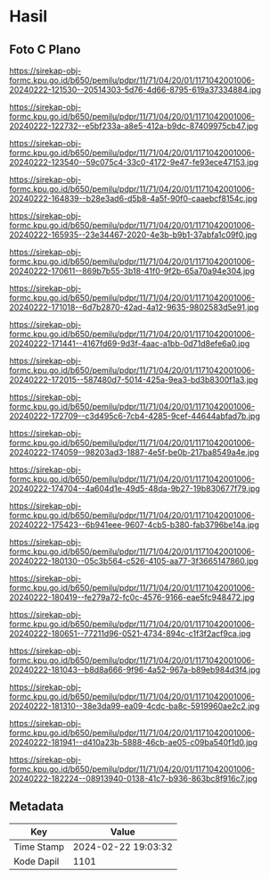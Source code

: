 # Hasil

## Foto C Plano

https://sirekap-obj-formc.kpu.go.id/b650/pemilu/pdpr/11/71/04/20/01/1171042001006-20240222-121530--20514303-5d76-4d66-8795-619a37334884.jpg

https://sirekap-obj-formc.kpu.go.id/b650/pemilu/pdpr/11/71/04/20/01/1171042001006-20240222-122732--e5bf233a-a8e5-412a-b9dc-87409975cb47.jpg

https://sirekap-obj-formc.kpu.go.id/b650/pemilu/pdpr/11/71/04/20/01/1171042001006-20240222-123540--59c075c4-33c0-4172-9e47-fe93ece47153.jpg

https://sirekap-obj-formc.kpu.go.id/b650/pemilu/pdpr/11/71/04/20/01/1171042001006-20240222-164839--b28e3ad6-d5b8-4a5f-90f0-caaebcf8154c.jpg

https://sirekap-obj-formc.kpu.go.id/b650/pemilu/pdpr/11/71/04/20/01/1171042001006-20240222-165935--23e34467-2020-4e3b-b9b1-37abfa1c09f0.jpg

https://sirekap-obj-formc.kpu.go.id/b650/pemilu/pdpr/11/71/04/20/01/1171042001006-20240222-170611--869b7b55-3b18-41f0-9f2b-65a70a94e304.jpg

https://sirekap-obj-formc.kpu.go.id/b650/pemilu/pdpr/11/71/04/20/01/1171042001006-20240222-171018--6d7b2870-42ad-4a12-9635-9802583d5e91.jpg

https://sirekap-obj-formc.kpu.go.id/b650/pemilu/pdpr/11/71/04/20/01/1171042001006-20240222-171441--4167fd69-9d3f-4aac-a1bb-0d71d8efe6a0.jpg

https://sirekap-obj-formc.kpu.go.id/b650/pemilu/pdpr/11/71/04/20/01/1171042001006-20240222-172015--587480d7-5014-425a-9ea3-bd3b8300f1a3.jpg

https://sirekap-obj-formc.kpu.go.id/b650/pemilu/pdpr/11/71/04/20/01/1171042001006-20240222-172709--c3d495c6-7cb4-4285-9cef-44644abfad7b.jpg

https://sirekap-obj-formc.kpu.go.id/b650/pemilu/pdpr/11/71/04/20/01/1171042001006-20240222-174059--98203ad3-1887-4e5f-be0b-217ba8549a4e.jpg

https://sirekap-obj-formc.kpu.go.id/b650/pemilu/pdpr/11/71/04/20/01/1171042001006-20240222-174704--4a604d1e-49d5-48da-9b27-19b830677f79.jpg

https://sirekap-obj-formc.kpu.go.id/b650/pemilu/pdpr/11/71/04/20/01/1171042001006-20240222-175423--6b941eee-9607-4cb5-b380-fab3796be14a.jpg

https://sirekap-obj-formc.kpu.go.id/b650/pemilu/pdpr/11/71/04/20/01/1171042001006-20240222-180130--05c3b564-c526-4105-aa77-3f3665147860.jpg

https://sirekap-obj-formc.kpu.go.id/b650/pemilu/pdpr/11/71/04/20/01/1171042001006-20240222-180419--fe279a72-fc0c-4576-9166-eae5fc948472.jpg

https://sirekap-obj-formc.kpu.go.id/b650/pemilu/pdpr/11/71/04/20/01/1171042001006-20240222-180651--77211d96-0521-4734-894c-c1f3f2acf9ca.jpg

https://sirekap-obj-formc.kpu.go.id/b650/pemilu/pdpr/11/71/04/20/01/1171042001006-20240222-181043--b8d8a666-9f96-4a52-967a-b89eb984d3f4.jpg

https://sirekap-obj-formc.kpu.go.id/b650/pemilu/pdpr/11/71/04/20/01/1171042001006-20240222-181310--38e3da99-ea09-4cdc-ba8c-5919960ae2c2.jpg

https://sirekap-obj-formc.kpu.go.id/b650/pemilu/pdpr/11/71/04/20/01/1171042001006-20240222-181941--d410a23b-5888-46cb-ae05-c09ba540f1d0.jpg

https://sirekap-obj-formc.kpu.go.id/b650/pemilu/pdpr/11/71/04/20/01/1171042001006-20240222-182224--08913940-0138-41c7-b936-863bc8f916c7.jpg


## Metadata

| Key        | Value               |
| ---------- | ------------------- |
| Time Stamp | 2024-02-22 19:03:32 |
| Kode Dapil | 1101                |




